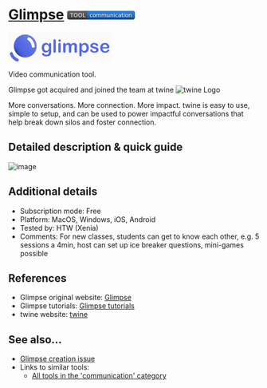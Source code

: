 # [Glimpse](https://www.joinglimpse.com/post/how-to-do-speed-dating-on-zoom)  [<img src="images/communication.png" align="bottom">](https://github.com/e-CLOSE/Toolbox/issues?q=label%3A01_TOOL+label%3Acommunication)

[<img src="images/glimpse.png" align="bottom" alt="glimpse Logo">](https://www.jointglimpse.com)

Video communication tool.

Glimpse got acquired and joined the team at twine
![twine Logo](https://user-images.githubusercontent.com/96419022/157192140-fe8354fe-bc90-434d-86bf-6693ec083528.png)

More conversations. More connection. More impact.
twine is easy to use, simple to setup, and can be used to power impactful conversations that help break down silos and foster connection.

## Detailed description & quick guide

![image](https://user-images.githubusercontent.com/96419022/157194170-b3027cd8-dd09-42f7-b52b-fcd209a5c568.png)


## Additional details

- Subscription mode: Free
- Platform: MacOS, Windows, iOS, Android
- Tested by: HTW (Xenia)
- Comments: For new classes, students can get to know each other, e.g. 5 sessions a 4min, host can set up ice breaker questions, mini-games possible


## References

- Glimpse original website: [Glimpse](https://www.joinglimpse.com/post/how-to-do-speed-dating-on-zoom)
- Glimpse tutorials: [Glimpse tutorials](https://www.youtube.com/channel/UC2kSnGYiZ6uCOBdzwSdXOyw/featured)
- twine website: [twine](https://try.twine.nyc/)


## See also...

- [Glimpse creation issue](https://github.com/e-CLOSE/Toolbox/issues/143)
- Links to similar tools:
  - [All tools in the 'communication' category](https://github.com/e-CLOSE/Toolbox/issues?q=label%3A01_TOOL+label%3Acommunication)
